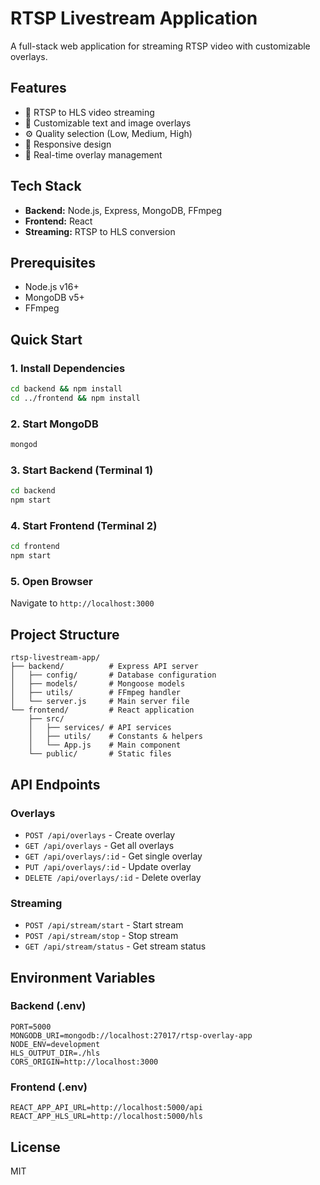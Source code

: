 # RTSP Livestream  Application

A full-stack web application for streaming RTSP video with customizable overlays.

## Features
- 🎥 RTSP to HLS video streaming
- 🎨 Customizable text and image overlays
- ⚙️ Quality selection (Low, Medium, High)
- 📱 Responsive design
- 🔄 Real-time overlay management

## Tech Stack
- **Backend:** Node.js, Express, MongoDB, FFmpeg
- **Frontend:** React
- **Streaming:** RTSP to HLS conversion

## Prerequisites
- Node.js v16+
- MongoDB v5+
- FFmpeg

## Quick Start

### 1. Install Dependencies
```bash
cd backend && npm install
cd ../frontend && npm install
```

### 2. Start MongoDB
```bash
mongod
```

### 3. Start Backend (Terminal 1)
```bash
cd backend
npm start
```

### 4. Start Frontend (Terminal 2)
```bash
cd frontend
npm start
```

### 5. Open Browser
Navigate to `http://localhost:3000`

## Project Structure
```
rtsp-livestream-app/
├── backend/          # Express API server
│   ├── config/       # Database configuration
│   ├── models/       # Mongoose models
│   ├── utils/        # FFmpeg handler
│   └── server.js     # Main server file
└── frontend/         # React application
    ├── src/
    │   ├── services/ # API services
    │   ├── utils/    # Constants & helpers
    │   └── App.js    # Main component
    └── public/       # Static files
```

## API Endpoints

### Overlays
- `POST /api/overlays` - Create overlay
- `GET /api/overlays` - Get all overlays
- `GET /api/overlays/:id` - Get single overlay
- `PUT /api/overlays/:id` - Update overlay
- `DELETE /api/overlays/:id` - Delete overlay

### Streaming
- `POST /api/stream/start` - Start stream
- `POST /api/stream/stop` - Stop stream
- `GET /api/stream/status` - Get stream status

## Environment Variables

### Backend (.env)
```
PORT=5000
MONGODB_URI=mongodb://localhost:27017/rtsp-overlay-app
NODE_ENV=development
HLS_OUTPUT_DIR=./hls
CORS_ORIGIN=http://localhost:3000
```

### Frontend (.env)
```
REACT_APP_API_URL=http://localhost:5000/api
REACT_APP_HLS_URL=http://localhost:5000/hls
```

## License
MIT
